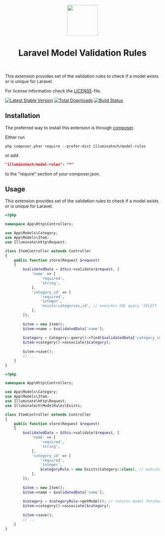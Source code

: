 <p align="center">
    <a href="https://github.com/illuminatech" target="_blank">
        <img src="https://avatars1.githubusercontent.com/u/47185924" height="100px">
    </a>
    <h1 align="center">Laravel Model Validation Rules</h1>
    <br>
</p>

This extension provides set of the validation rules to check if a model exists or is unique for Laravel.

For license information check the [LICENSE](LICENSE.md)-file.

[![Latest Stable Version](https://img.shields.io/packagist/v/illuminatech/model-rules.svg)](https://packagist.org/packages/illuminatech/model-rules)
[![Total Downloads](https://img.shields.io/packagist/dt/illuminatech/model-rules.svg)](https://packagist.org/packages/illuminatech/model-rules)
[![Build Status](https://github.com/illuminatech/model-rules/workflows/build/badge.svg)](https://github.com/illuminatech/model-rules/actions)


Installation
------------

The preferred way to install this extension is through [composer](http://getcomposer.org/download/).

Either run

```
php composer.phar require --prefer-dist illuminatech/model-rules
```

or add

```json
"illuminatech/model-rules": "*"
```

to the "require" section of your composer.json.


Usage
-----

This extension provides set of the validation rules to check if a model exists or is unique for Laravel.

```php
<?php

namespace App\Http\Controllers;

use App\Models\Category;
use App\Models\Item;
use Illuminate\Http\Request;

class ItemController extends Controller
{
    public function store(Request $request)
    {
        $validatedData = $this->validate($request, [
            'name' => [
                'required',
                'string',
            ],
            'category_id' => [
                'required',
                'integer',
                'exists:categories,id', // executes SQL query 'SELECT ... FROM categories WHERE id =...'
            ],
        ]);
        
        $item = new Item();
        $item->name = $validatedData['name'];
        
        $category = Category::query()->find($validatedData['category_id']); // executes another SQL query 'SELECT ... FROM categories WHERE id =...'
        $item->category()->associate($category);
        
        $item->save();
        // ...
    }
}
```

```php
<?php

namespace App\Http\Controllers;

use App\Models\Category;
use App\Models\Item;
use Illuminate\Http\Request;
use Illuminatech\ModelRules\Exists;

class ItemController extends Controller
{
    public function store(Request $request)
    {
        $validatedData = $this->validate($request, [
            'name' => [
                'required',
                'string',
            ],
            'category_id' => [
                'required',
                'integer',
                $categoryRule = new Exists(Category::class), // executes SQL query 'SELECT ... FROM categories WHERE id =...' only once
            ],
        ]);
        
        $item = new Item();
        $item->name = $validatedData['name'];
        
        $category = $categoryRule->getModel(); // returns model fetched during validation without extra SQL query
        $item->category()->associate($category);
        
        $item->save();
        // ...
    }
}
```